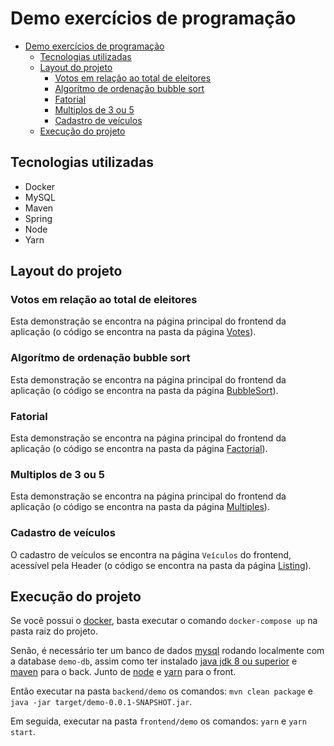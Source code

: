 # Demo exercícios de programação

- [Demo exercícios de programação](#demo-exercícios-de-programação)
  - [Tecnologias utilizadas](#tecnologias-utilizadas)
  - [Layout do projeto](#layout-do-projeto)
    - [Votos em relação ao total de eleitores](#votos-em-relação-ao-total-de-eleitores)
    - [Algorítmo de ordenação bubble sort](#algorítmo-de-ordenação-bubble-sort)
    - [Fatorial](#fatorial)
    - [Multiplos de 3 ou 5](#multiplos-de-3-ou-5)
    - [Cadastro de veículos](#cadastro-de-veículos)
  - [Execução do projeto](#execução-do-projeto)

## Tecnologias utilizadas

- Docker
- MySQL
- Maven
- Spring
- Node
- Yarn

## Layout do projeto

### Votos em relação ao total de eleitores

Esta demonstração se encontra na página principal do frontend da aplicação (o código se encontra na pasta da página [Votes](frontend/demo/src/pages/Landing/Votes/index.tsx)).

### Algorítmo de ordenação bubble sort

Esta demonstração se encontra na página principal do frontend da aplicação (o código se encontra na pasta da página [BubbleSort](frontend/demo/src/pages/Landing/BubbleSort/index.tsx)).

### Fatorial

Esta demonstração se encontra na página principal do frontend da aplicação (o código se encontra na pasta da página [Factorial](frontend/demo/src/pages/Landing/Factorial/index.tsx)).

### Multiplos de 3 ou 5

Esta demonstração se encontra na página principal do frontend da aplicação (o código se encontra na pasta da página [Multiples](frontend/demo/src/pages/Landing/Multiples/index.tsx)).

### Cadastro de veículos

O cadastro de veículos se encontra na página `Veículos` do frontend, acessível pela Header (o código se encontra na pasta da página [Listing](frontend/demo/src/pages/Listing/index.tsx)).

## Execução do projeto

Se você possui o [docker](https://www.docker.com/), basta executar o comando `docker-compose up` na pasta raiz do projeto.

Senão, é necessário ter um banco de dados [mysql](https://www.mysql.com/) rodando localmente com a database `demo-db`, assim como ter instalado [java jdk 8 ou superior](https://www.oracle.com/br/java/technologies/javase/javase-jdk8-downloads.html) e [maven](https://maven.apache.org/) para o back. Junto de [node](https://nodejs.org/pt-br/) e [yarn](https://yarnpkg.com/) para o front.

Então executar na pasta `backend/demo` os comandos: `mvn clean package` e `java -jar target/demo-0.0.1-SNAPSHOT.jar`.

Em seguida, executar na pasta `frontend/demo` os comandos: `yarn` e `yarn start`.
